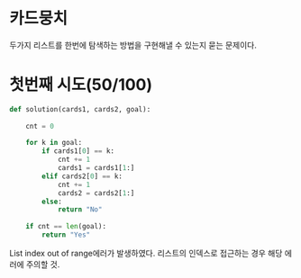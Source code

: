 # 카드뭉치 

<div>두가지 리스트를 한번에 탐색하는 방법을 구현해낼 수 있는지 묻는 문제이다.</div>

# 첫번째 시도(50/100)

~~~python
def solution(cards1, cards2, goal):
    
    cnt = 0
    
    for k in goal:
        if cards1[0] == k:
            cnt += 1
            cards1 = cards1[1:]
        elif cards2[0] == k:
            cnt += 1
            cards2 = cards2[1:]
        else:
            return "No"
    
    if cnt == len(goal):
        return "Yes"
~~~

<div>List index out of range에러가 발생하였다. 리스트의 인덱스로 접근하는 경우 해당 에러에 주의할 것.</div>
